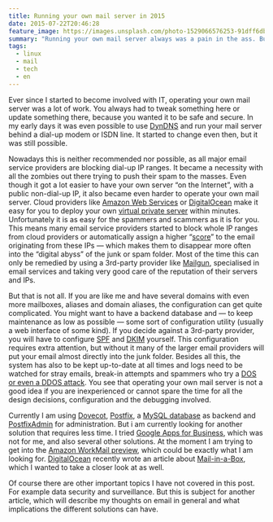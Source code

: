 ```yaml
---
title: Running your own mail server in 2015
date: 2015-07-22T20:46:28
feature_image: https://images.unsplash.com/photo-1529066576253-91dff6dbeba3?ixlib=rb-0.3.5&q=80&fm=jpg&crop=entropy&cs=tinysrgb&w=1080&fit=max&ixid=eyJhcHBfaWQiOjExNzczfQ&s=c3e8ddad317aad0fc61579a98a3a8824
summary: "Running your own mail server always was a pain in the ass. But the pain got bigger in most recent years."
tags:
  - linux
  - mail
  - tech
  - en
---
```


Ever since I started to become involved with IT, operating your own mail server was a lot of work. You always had to tweak something here or update something there, because you wanted it to be safe and secure. In my early days it was even possible to use [DynDNS](http://dyn.com/dns) and run your mail server behind a dial-up modem or ISDN line. It started to change even then, but it was still possible.

Nowadays this is neither recommended nor possible, as all major email service providers are blocking dial-up IP ranges. It became a necessity with all the zombies out there trying to push their spam to the masses. Even though it got a lot easier to have your own server “on the Internet”, with a public non-dial-up IP, it also became even harder to operate your own mail server. Cloud providers like [Amazon Web Services](http://aws.amazon.com) or [DigitalOcean](https://www.digitalocean.com/?refcode=8469d730e168) make it easy for you to deploy your own [virtual private server](https://en.wikipedia.org/wiki/Virtual_private_server) within minutes. Unfortunately it is as easy for the spammers and scammers as it is for you. This means many email service providers started to block whole IP ranges from cloud providers or automatically assign a higher “[score](https://en.wikipedia.org/wiki/SpamBayes)” to the email originating from these IPs — which makes them to disappear more often into the “digital abyss” of the junk or spam folder. Most of the time this can only be remedied by using a 3rd-party provider like [Mailgun](http://www.mailgun.com/), specialised in email services and taking very good care of the reputation of their servers and IPs.

But that is not all. If you are like me and have several domains with even more mailboxes, aliases and domain aliases, the configuration can get quite complicated. You might want to have a backend database and — to keep maintenance as low as possible — some sort of configuration utility (usually a web interface of some kind). If you decide against a 3rd-party provider, you will have to configure [SPF](https://en.wikipedia.org/wiki/Sender_Policy_Framework) and [DKIM](https://en.wikipedia.org/wiki/DomainKeys_Identified_Mail) yourself. This configuration requires extra attention, but without it many of the larger email providers will put your email almost directly into the junk folder. Besides all this, the system has also to be kept up-to-date at all times and logs need to be watched for stray emails, break-in attempts and spammers who try a [DOS or even a DDOS attack](https://en.wikipedia.org/wiki/Denial-of-service_attack). You see that operating your own mail server is not a good idea if you are inexperienced or cannot spare the time for all the design decisions, configuration and the debugging involved.

Currently I am using [Dovecot](http://www.dovecot.org/), [Postfix](http://www.postfix.org), a [MySQL database](http://dev.mysql.com/) as backend and [PostfixAdmin](http://postfixadmin.sourceforge.net/) for administration. But i am currently looking for another solution that requires less time. I tried [Google Apps for Business](https://www.google.com/work/apps/business/), which was not for me, and also several other solutions. At the moment I am trying to get into the [Amazon WorkMail preview](http://aws.amazon.com/workmail/), which could be exactly what I am looking for. [DigitalOcean](https://www.digitalocean.com/?refcode=8469d730e168) recently wrote an article about [Mail-in-a-Box](https://mailinabox.email/), which I wanted to take a closer look at as well.

Of course there are other important topics I have not covered in this post. For example data security and surveillance. But this is subject for another article, which will describe my thoughts on email in general and what implications the different solutions can have.
